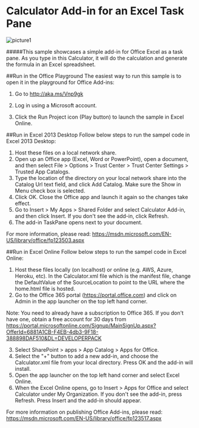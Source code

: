# Calculator Add-in for an Excel Task Pane

![picture1](https://cloud.githubusercontent.com/assets/13442590/9670550/e81fdde0-5241-11e5-8caf-8370f4204fa2.png)

#####This sample showcases a simple add-in for Office Excel as a task pane. As you type in this Calculator, it will do the calculation and generate the formula in an Excel spreadsheet.

##Run in the Office Playground
The easiest way to run this sample is to open it in the playground for Office Add-ins: 

1. Go to http://aka.ms/Vnp9gk

2. Log in using a Microsoft account.

3. Click the Run Project icon (Play button) to launch the sample in Excel Online.


##Run in Excel 2013 Desktop
Follow below steps to run the sampel code in Excel 2013 Desktop:

1. Host these files on a local network share.
2. Open up an Office app (Excel, Word or PowerPoint), open a document, and then select File > Options > Trust Center > Trust Center Settings > Trusted App Catalogs.
3. Type the location of the directory on your local network share into the Catalog Url text field, and click Add Catalog. Make sure the Show in Menu check box is selected.
4. Click OK. Close the Office app and launch it again so the changes take effect.
5. Go to Insert > My Apps > Shared Folder and select Calculator Add-in, and then click Insert. If you don't see the add-in, click Refresh.
6. The add-in TaskPane opens next to your document.

For more information, please read: https://msdn.microsoft.com/EN-US/library/office/fp123503.aspx

##Run in Excel Online
Follow below steps to run the sampel code in Excel Online:

1. Host these files locally (on localhost) or online (e.g. AWS, Azure, Heroku, etc). In the Calculator.xml file which is the manifest file, change the DefaultValue of the SourceLocation to point to the URL where the home.html file is hosted.
2. Go to the Office 365 portal (https://portal.office.com) and click on Admin in the app launcher on the top left hand corner.

Note: You need to already have a subscription to Office 365. If you don't have one, obtain a free account for 30 days from https://portal.microsoftonline.com/Signup/MainSignUp.aspx?OfferId=6881A1CB-F4EB-4db3-9F18-388898DAF510&DL=DEVELOPERPACK

3. Select SharePoint > apps > App Catalog > Apps for Office.
4. Select the "+" button to add a new add-in, and choose the Calculator.xml file from your local directory. Press OK and the add-in will install.
5. Open the app launcher on the top left hand corner and select Excel Online.
6. When the Excel Online opens, go to Insert > Apps for Office and select Calculator under My Organization. If you don't see the add-in, press Refresh. Press Insert and the add-in should appear.

For more information on publishing Office Add-ins, please read: https://msdn.microsoft.com/EN-US/library/office/fp123517.aspx
